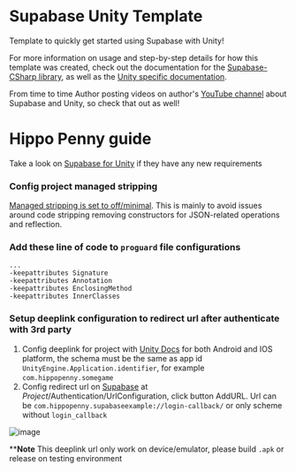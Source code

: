 # Supabase Unity Template

Template to quickly get started using Supabase with Unity!

For more information on usage and step-by-step details
for how this template was created, check out the
documentation for the [Supabase-CSharp library](https://github.com/supabase-community/supabase-csharp),
as well as
the [Unity specific documentation](https://github.com/supabase-community/supabase-csharp/blob/master/Documentation/Unity.md).

From time to time Author posting videos on author's [YouTube channel](https://www.youtube.com/changenode) about Supabase and Unity, 
so check that out as well!

# Hippo Penny guide

Take a look on [Supabase for Unity](https://github.com/supabase-community/supabase-csharp/wiki/Unity) if they have any new requirements 

### Config project managed stripping
[Managed stripping is set to off/minimal](https://docs.unity3d.com/Manual/ManagedCodeStripping.html). This is mainly to avoid issues around code stripping removing constructors for JSON-related operations and reflection.
### Add these line of code to `proguard` file configurations
```
...
-keepattributes Signature
-keepattributes Annotation
-keepattributes EnclosingMethod
-keepattributes InnerClasses
```
### Setup deeplink configuration to redirect url after authenticate with 3rd party

1. Config deeplink for project with [Unity Docs](https://docs.unity3d.com/Manual/deep-linking.html) for both Android and IOS platform, the schema must be the same as app id `UnityEngine.Application.identifier`, for example `com.hippopenny.somegame`
2. Config redirect url on [Supabase](https://supabase.com/) at _Project_/Authentication/UrlConfiguration, click button AddURL. Url can be `com.hippopenny.supabaseexample://login-callback/` or only scheme without `login_callback`
   
![image](https://github.com/hippopenny/supabase-unity-template/assets/118701529/c130d6b6-a7d3-4615-a06b-ccf8d8b78572)

****Note** This deeplink url only work on device/emulator, please build `.apk` or release on testing environment 

